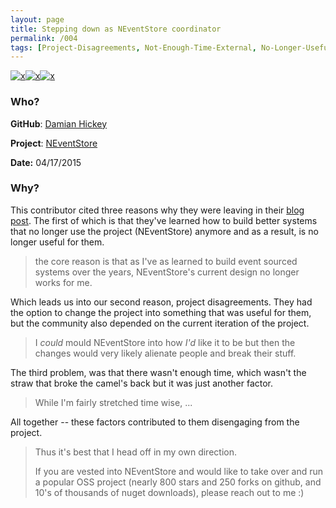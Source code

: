 ```yaml
---
layout: page
title: Stepping down as NEventStore coordinator
permalink: /004
tags: [Project-Disagreements, Not-Enough-Time-External, No-Longer-Useful]
---
```


[![x](https://img.shields.io/badge/-Project%20Disagreements-brightgreen)](/#ProjectD)[![x](https://img.shields.io/badge/-Not%20Enough%20Time-orange)](/#NETE)[![x](https://img.shields.io/badge/-No%20Longer%20Useful-lightgrey)](/#NLU)

### Who?

**GitHub**: [Damian Hickey](https://github.com/damianh)

**Project**: [NEventStore](https://github.com/NEventStore/NEventStore)

**Date:** 04/17/2015

### Why?

This contributor cited three reasons why they were leaving in their [blog post](https://dhickey.ie/2015/04/17/stepping-down-from-neventstore/). The first of which is that they've learned how to build better systems that no longer use the project (NEventStore) anymore and as a result, is no longer useful for them. 

> the core reason is that as I've as learned to build event sourced  systems over the years, NEventStore's current design no longer works for me.

Which leads us into our second reason, project disagreements. They had the option to change the project into something that was useful for them, but the community also depended on the current iteration of the project. 

> I *could* mould NEventStore into how *I'd* like it to be but then the changes would very likely alienate people and break their stuff.  

The third problem, was that there wasn't enough time, which wasn't the straw that broke the camel's back but it was just another factor. 

> While I'm fairly stretched time wise, ...

All together -- these factors contributed to them disengaging from the project.

> Thus it's best that I head off in my own direction.   
>
> If you are vested into NEventStore and would like to take over and  run a popular OSS project (nearly 800 stars and 250 forks on github, and 10's of thousands of nuget downloads), please reach out to me :)



